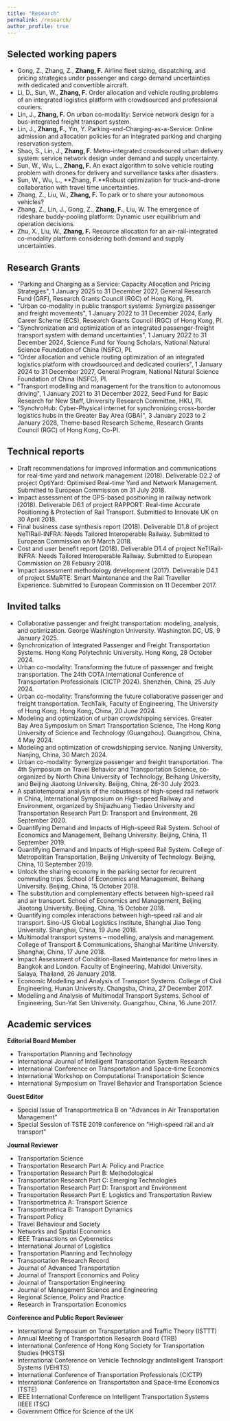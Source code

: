 ```yaml
---
title: "Research"
permalink: /research/
author_profile: true
---
```


Selected working papers
------------
* Gong, Z., Zhang, Z., **Zhang, F.** Airline fleet sizing, dispatching, and pricing strategies under passenger and cargo demand uncertainties with dedicated and convertible aircraft.
* Li, D., Sun, W., **Zhang, F.** Order allocation and vehicle routing problems of an integrated logistics platform with crowdsourced and professional couriers.
* Lin, J., **Zhang, F.** On urban co-modality: Service network design for a bus-integrated freight transport system.
* Lin, J., **Zhang, F.**, Yin, Y. Parking-and-Charging-as-a-Service: Online admission and allocation policies for an integrated parking and charging reservation system.
* Shao, S., Lin, J., **Zhang, F.** Metro-integrated crowdsoured urban delivery system: service network design under demand and supply uncertainty.
* Sun, W., Wu, L., **Zhang, F.** An exact algorithm to solve vehicle routing problem with drones for delivery and surveillance tasks after disasters.
* Sun, W., Wu, L., **Zhang, F.**Robust optimization for truck-and-drone collaboration with travel time uncertainties.
* Zhang, Z., Liu, W., **Zhang, F.** To park or to share your autonomous vehicles?
* Zhang, Z., Lin, J., Gong, Z., **Zhang, F.**, Liu, W. The emergence of rideshare buddy-pooling platform: Dynamic user equilibrium and operation decisions.
* Zhu, X., Liu, W., **Zhang, F.** Resource allocation for an air-rail-integrated co-modality platform considering both demand and supply uncertainties.

Research Grants
------------
* "Parking and Charging as a Service: Capacity Allocation and Pricing Strategies", 1 January 2025 to 31 December 2027, General Research Fund (GRF), Research Grants Council (RGC) of Hong Kong, PI.
* "Urban co-modality in public transport systems: Synergize passenger and freight movements", 1 January 2022 to 31 December 2024, Early Career Scheme (ECS), Research Grants Council (RGC) of Hong Kong, PI.
* "Synchronization and optimization of an integrated passenger-freight transport system with demand uncertainties", 1 January 2022 to 31 December 2024, Science Fund for Young Scholars, National Natural Science Foundation of China (NSFC), PI.
* "Order allocation and vehicle routing optimization of an integrated logistics platform with crowdsourced and dedicated couriers", 1 January 2024 to 31 December 2027, General Program, National Natural Science Foundation of China (NSFC), PI.
* "Transport modelling and management for the transition to autonomous driving", 1 January 2021 to 31 December 2022, Seed Fund for Basic Research for New Staff, University Research Committee, HKU, PI.
* "SynchroHub: Cyber-Physical internet for synchronizing cross-border logistics hubs in the Greater Bay Area (GBA)", 3 January 2023 to 2 January 2028, Theme-based Research Scheme, Research Grants Council (RGC) of Hong Kong, Co-PI.

Technical reports
------------
* Draft recommendations for improved information and communications for real-time yard and network management (2018). Deliverable D2.2 of project OptiYard: Optimised Real-time Yard and Network Management. Submitted to European Commission on 31 July 2018.
* Impact assessment of the GPS-based positioning in railway network (2018). Deliverable D6.1 of project RAPPORT: Real-time Accurate Positioning & Protection of Rail Transport. Submitted to Innovate UK on 30 April 2018.
* Final business case synthesis report (2018). Deliverable D1.8 of project NeTIRail-INFRA: Needs Tailored Interoperable Railway. Submitted to European Commission on 9 March 2018.
* Cost and user benefit report (2018). Deliverable D1.4 of project NeTIRail-INFRA: Needs Tailored Interoperable Railway. Submitted to European Commission on 28 Febuary 2018.
* Impact assessment methodology development (2017). Deliverable D4.1 of project SMaRTE: Smart Maintenance and the Rail Traveller Experience. Submitted to European Commission on 11 December 2017.

Invited talks
------------
* Collaborative passenger and freight transportation: modeling, analysis, and optimization. George Washington University. Washington DC, US, 9 January 2025.
* Synchronization of Integrated Passenger and Freight Transportation Systems. Hong Kong Polytechnic University. Hong Kong, 28 October 2024.
* Urban co-modality: Transforming the future of passenger and freight transportation. The 24th COTA International Conference of Transportation Professionals (CICTP 2024). Shenzhen, China, 25 July 2024.
* Urban co-modality: Transforming the future collaborative passenger and freight transportation. TechTalk, Faculty of Engineering, The University of Hong Kong. Hong Kong, China, 20 June 2024.
* Modeling and optimization of urban crowdshipping services. Greater Bay Area Symposium on Smart Transportation Science, The Hong Kong University of Science and Technology (Guangzhou). Guangzhou, China, 4 May 2024.
* Modeling and optimization of crowdshipping service. Nanjing University, Nanjing, China, 30 March 2024.
* Urban co-modality: Synergize passenger and freight transportation. The 4th Symposium on Travel Behavior and Transportation Science, co-organized by North China University of Technology, Beihang University, and Beijing Jiaotong University. Beijing, China, 28-30 July 2023.
* A spatiotemporal analysis of the robustness of high-speed rail network in China, International Symposium on High-speed Railway and Environment, organized by Shijiazhuang Tiedao University and Transportation Research Part D: Transport and Environment, 26 September 2020.
* Quantifying Demand and Impacts of High-speed Rail System. School of Economics and Management, Beihang University. Beijing, China, 11 September 2019.
* Quantifying Demand and Impacts of High-speed Rail System. College of Metropolitan Transportation, Beijing University of Technology. Beijing, China, 10 September 2019.
* Unlock the sharing economy in the parking sector for recurrent commuting trips. School of Economics and Management, Beihang University. Beijing, China, 15 October 2018.
* The substitution and complementary effects between high-speed rail and air transport. School of Economics and Management, Beijing Jiaotong University. Beijing, China, 15 October 2018.
* Quantifying complex interactions between high-speed rail and air transport. Sino-US Global Logistics Institute, Shanghai Jiao Tong University. Shanghai, China, 19 June 2018.
* Multimodal transport systems – modelling, analysis and management. College of Transport & Communications, Shanghai Maritime University. Shanghai, China, 17 June 2018.
* Impact Assessment of Condition-Based Maintenance for metro lines in Bangkok and London. Faculty of Engineering, Mahidol University. Salaya, Thailand, 26 January 2018.
* Economic Modelling and Analysis of Transport Systems. College of Civil Engineering, Hunan University. Changsha, China, 27 December 2017.
* Modelling and Analysis of Multimodal Transport Systems. School of Engineering, Sun-Yat Sen University. Guangzhou, China, 16 June 2017.

Academic services
-------------
**Editorial Board Member**

* Transportation Planning and Technology
* International Journal of Intelligent Transportation System Research
* International Conference on Transportation and Space-time Economics
* International Workshop on Computational Transportatioin Science
* International Symposium on Travel Behavior and Transportation Science

**Guest Editor**

* Special Issue of Transportmetrica B on "Advances in Air Transportation Management"
* Special Session of TSTE 2019 conference on "High-speed rail and air transport"

**Journal Reviewer**

* Transportation Science
* Transportation Research Part A: Policy and Practice
* Transportation Research Part B: Methodological
* Transportation Research Part C: Emerging Technologies
* Transportation Research Part D: Transport and Environment
* Transportation Research Part E: Logistics and Transportation Review
* Transportmetrica A: Transport Science
* Transportmetrica B: Transport Dynamics
* Transport Policy
* Travel Behaviour and Society
* Networks and Spatial Economics
* IEEE Transactions on Cybernetics
* International Journal of Logistics
* Transportation Planning and Technology
* Transportation Research Record
* Journal of Advanced Transportation
* Journal of Transport Economics and Policy 
* Journal of Transportation Engineering
* Journal of Management Science and Engineering
* Regional Science, Policy and Practice
* Research in Transportation Economics

**Conference and Public Report Reviewer**

* International Symposium on Transportation and Traffic Theory (ISTTT)
* Annual Meeting of Transportation Research Board (TRB)
* International Conference of Hong Kong Society for Transportation Studies (HKSTS)
* International Conference on Vehicle Technology andIntelligent Transport Systems (VEHITS)
* International Conference of Transportation Professionals (CICTP)
* International Conference on Transportation and Space-time Economics (TSTE)
* IEEE International Conference on Intelligent Transportation Systems (IEEE ITSC)
* Government Office for Science of the UK
